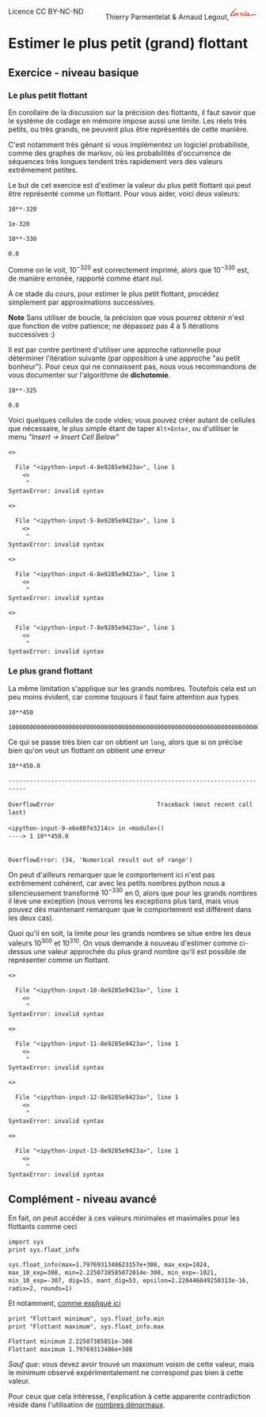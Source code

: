 
<span style="float:left;">Licence CC BY-NC-ND</span><span style="float:right;">Thierry Parmentelat &amp; Arnaud Legout,<img src="../../media/inria-25.png" style="display:inline"></span><br/>

# Estimer le plus petit (grand) flottant

## Exercice - niveau basique

### Le plus petit flottant

En corollaire de la discussion sur la précision des flottants, il faut savoir que le système de codage en mémoire impose aussi une limite. Les réels très petits, ou très grands, ne peuvent plus être représentés de cette manière.

C'est notamment très gênant si vous implémentez un logiciel probabiliste, comme des graphes de markov, où les probabilités d'occurrence de séquences très longues tendent très rapidement vers des valeurs extrêmement petites.

Le but de cet exercice est d'estimer la valeur du plus petit flottant qui peut être représenté comme un flottant. Pour vous aider, voici deux valeurs:


```
10**-320
```




    1e-320




```
10**-330
```




    0.0



Comme on le voit, $10^{-320}$ est correctement imprimé, alors que $10^{-330}$ est, de manière erronée, rapporté comme étant nul.

À ce stade du cours, pour estimer le plus petit flottant, procédez simplement par approximations successives.

**Note** Sans utiliser de boucle, la précision que vous pourrez obtenir n'est que fonction de votre patience; ne dépassez pas 4 à 5 itérations successives :)

Il est par contre pertinent d'utiliser une approche rationnelle pour déterminer l'itération suivante (par opposition à une approche "au petit bonheur"). Pour ceux qui ne connaissent pas, nous vous recommandons de vous documenter sur l'algorithme de **dichotomie**.


```
10**-325
```




    0.0



Voici quelques cellules de code vides; vous pouvez créer autant de cellules que nécessaire, le plus simple étant de taper `Alt+Enter`, ou d'utiliser le menu _"Insert -> Insert Cell Below"_


```
<>
```


      File "<ipython-input-4-8e9285e9423a>", line 1
        <>
         ^
    SyntaxError: invalid syntax




```
<>
```


      File "<ipython-input-5-8e9285e9423a>", line 1
        <>
         ^
    SyntaxError: invalid syntax




```
<>
```


      File "<ipython-input-6-8e9285e9423a>", line 1
        <>
         ^
    SyntaxError: invalid syntax




```
<>
```


      File "<ipython-input-7-8e9285e9423a>", line 1
        <>
         ^
    SyntaxError: invalid syntax



### Le plus grand flottant

La même limitation s'applique sur les grands nombres. Toutefois cela est un peu moins évident, car comme toujours il faut faire attention aux types


```
10**450
```




    1000000000000000000000000000000000000000000000000000000000000000000000000000000000000000000000000000000000000000000000000000000000000000000000000000000000000000000000000000000000000000000000000000000000000000000000000000000000000000000000000000000000000000000000000000000000000000000000000000000000000000000000000000000000000000000000000000000000000000000000000000000000000000000000000000000000000000000000000000000000000000000000000000000000000000000L



Ce qui se passe très bien car on obtient un `long`, alors que si on précise bien qu'on veut un flottant on obtient une erreur


```
10**450.0
```


    ---------------------------------------------------------------------------

    OverflowError                             Traceback (most recent call last)

    <ipython-input-9-e6e88fe3214c> in <module>()
    ----> 1 10**450.0


    OverflowError: (34, 'Numerical result out of range')


On peut d'ailleurs remarquer que le comportement ici n'est pas extrêmement cohérent, car avec les petits nombres python nous a silencieusement transformé $10^{-330}$ en $0$, alors que pour les grands nombres il lève une exception (nous verrons les exceptions plus tard, mais vous pouvez dès maintenant remarquer que le comportement est différent dans les deux cas).

Quoi qu'il en soit, la limite pour les grands nombres se situe entre les deux valeurs $10^{300}$ et $10^{310}$. On vous demande à nouveau d'estimer comme ci-dessus une valeur approchée du plus grand nombre qu'il est possible de représenter comme un flottant.


```
<>
```


      File "<ipython-input-10-8e9285e9423a>", line 1
        <>
         ^
    SyntaxError: invalid syntax




```
<>
```


      File "<ipython-input-11-8e9285e9423a>", line 1
        <>
         ^
    SyntaxError: invalid syntax




```
<>
```


      File "<ipython-input-12-8e9285e9423a>", line 1
        <>
         ^
    SyntaxError: invalid syntax




```
<>
```


      File "<ipython-input-13-8e9285e9423a>", line 1
        <>
         ^
    SyntaxError: invalid syntax



## Complément - niveau avancé

En fait, on peut accéder à ces valeurs minimales et maximales pour les flottants comme ceci


```
import sys
print sys.float_info
```

    sys.float_info(max=1.7976931348623157e+308, max_exp=1024, max_10_exp=308, min=2.2250738585072014e-308, min_exp=-1021, min_10_exp=-307, dig=15, mant_dig=53, epsilon=2.220446049250313e-16, radix=2, rounds=1)


Et notamment, [comme expliqué ici](https://docs.python.org/2/library/sys.html#sys.float_info)


```
print "Flottant minimum", sys.float_info.min
print "Flottant maximum", sys.float_info.max
```

    Flottant minimum 2.22507385851e-308
    Flottant maximum 1.79769313486e+308


*Sauf que*: vous devez avoir trouvé un maximum voisin de cette valeur, mais le minimum observé expérimentalement ne correspond pas bien à cette valeur.

Pour ceux que cela intéresse, l'explication à cette apparente contradiction réside dans l'utilisation de [nombres dénormaux](http://en.wikipedia.org/wiki/Denormal%5Fnumber).
